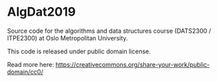 # AlgDat2019

Source code for the algorithms and data structures course (DATS2300 / ITPE2300) at Oslo Metropolitan University. 

This code is released under public domain license. 

Read more here:
https://creativecommons.org/share-your-work/public-domain/cc0/
